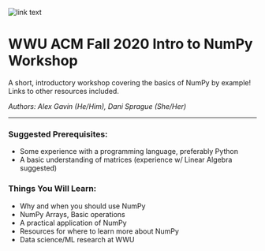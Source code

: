 ![link text](https://upload.wikimedia.org/wikipedia/commons/thumb/3/31/NumPy_logo_2020.svg/512px-NumPy_logo_2020.svg.png)

# WWU ACM Fall 2020 Intro to NumPy Workshop
A short, introductory workshop covering the basics of NumPy by example! Links to other resources included.

*Authors: Alex Gavin (He/Him), Dani Sprague (She/Her)*

---


### Suggested Prerequisites:

* Some experience with a programming language, preferably Python
* A basic understanding of matrices (experience w/ Linear Algebra suggested)

### Things You Will Learn:
* Why and when you should use NumPy
* NumPy Arrays, Basic operations
* A practical application of NumPy
* Resources for where to learn more about NumPy
* Data science/ML research at WWU
